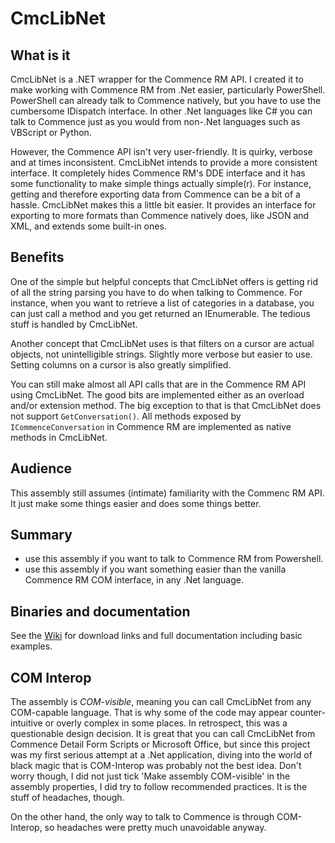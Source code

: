 # CmcLibNet

## What is it
CmcLibNet is a .NET wrapper for the Commence RM API. I created it to make working with Commence RM from .Net easier, particularly PowerShell. PowerShell can already talk to Commence natively, but you have to use the cumbersome IDispatch interface. In other .Net languages like C# you can talk to Commence just as you would from non-.Net languages such as VBScript or Python.

However, the Commence API isn't very user-friendly. It is quirky, verbose and at times inconsistent. CmcLibNet intends to provide a more consistent interface. It completely hides Commence RM's DDE interface and it has some functionality to make simple things actually simple(r). For instance, getting and therefore exporting data from Commence can be a bit of a hassle. CmcLibNet makes this a little bit easier. It provides an interface for exporting to more formats than Commence natively does, like JSON and XML, and extends some built-in ones.

## Benefits
One of the simple but helpful concepts that CmcLibNet offers is getting rid of all the string parsing you have to do when talking to Commence. For instance, when you want to retrieve a list of categories in a database, you can just call a method and you get returned an IEnumerable. The tedious stuff is handled by CmcLibNet.

Another concept that CmcLibNet uses is that filters on a cursor are actual objects, not unintelligible strings. Slightly more verbose but easier to use. Setting columns on a cursor is also greatly simplified.

You can still make almost all API calls that are in the Commence RM API using CmcLibNet. The good bits are implemented either as an overload and/or extension method. The big exception to that is that CmcLibNet does not support `GetConversation()`. All methods exposed by `ICommenceConversation` in Commence RM are implemented as native methods in CmcLibNet.

## Audience
This assembly still assumes (intimate) familiarity with the Commenc RM API. It just make some things easier and does some things better.

## Summary 
* use this assembly if you want to talk to Commence RM from Powershell.
* use this assembly if you want something easier than the vanilla Commence RM COM interface, in any .Net language.

## Binaries and documentation
See the [Wiki](https://github.com/arnovb-github/CmcLibNet/wiki) for download links and full documentation including basic examples.

## COM Interop
The assembly is _COM-visible_, meaning you can call CmcLibNet from any COM-capable language. That is why some of the code may appear counter-intuitive or overly complex in some places. In retrospect, this was a questionable design decision. It is great that you can call CmcLibNet from Commence Detail Form Scripts or Microsoft Office, but since this project was my first serious attempt at a .Net application, diving into the world of black magic that is COM-Interop was probably not the best idea. Don't worry though, I did not just tick 'Make assembly COM-visible' in the assembly properties, I did try to follow recommended practices. It is the stuff of headaches, though.

On the other hand, the only way to talk to Commence is through COM-Interop, so headaches were pretty much unavoidable anyway.